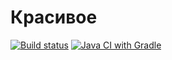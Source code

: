# Красивое
[![Build status](https://ci.appveyor.com/api/projects/status/1af9v5xn79yokqda?svg=true)](https://ci.appveyor.com/project/LegoKirbyMan/homeworkautomation2)
[![Java CI with Gradle](https://github.com/LegoKirbyMan/HomeworkAutomation2/actions/workflows/gradle.yml/badge.svg)](https://github.com/LegoKirbyMan/HomeworkAutomation2/actions/workflows/gradle.yml)
